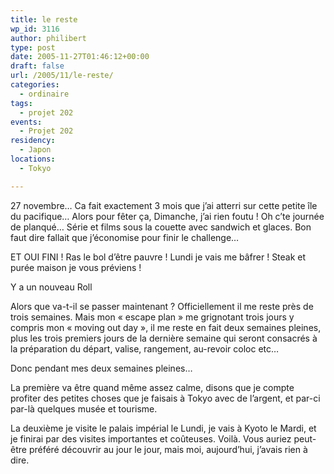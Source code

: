 ```yaml
---
title: le reste
wp_id: 3116
author: philibert
type: post
date: 2005-11-27T01:46:12+00:00
draft: false
url: /2005/11/le-reste/
categories:
  - ordinaire
tags:
  - projet 202
events:
  - Projet 202
residency:
  - Japon
locations:
  - Tokyo

---
```

27 novembre&#8230; Ca fait exactement 3 mois que j&rsquo;ai atterri sur cette petite île du pacifique&#8230; Alors pour fêter ça, Dimanche, j&rsquo;ai rien foutu ! Oh c&rsquo;te journée de planqué&#8230; Série et films sous la couette avec sandwich et glaces. Bon faut dire fallait que j&rsquo;économise pour finir le challenge&#8230;

ET OUI FINI ! Ras le bol d&rsquo;être pauvre ! Lundi je vais me bâfrer ! Steak et purée maison je vous préviens !

Y a un nouveau Roll

Alors que va-t-il se passer maintenant ? Officiellement il me reste près de trois semaines. Mais mon « escape plan » me grignotant trois jours y compris mon « moving out day », il me reste en fait deux semaines pleines, plus les trois premiers jours de la dernière semaine qui seront consacrés à la préparation du départ, valise, rangement, au-revoir coloc etc&#8230;

Donc pendant mes deux semaines pleines&#8230;
  
La première va être quand même assez calme, disons que je compte profiter des petites choses que je faisais à Tokyo avec de l&rsquo;argent, et par-ci par-là quelques musée et tourisme.
  
La deuxième je visite le palais impérial le Lundi, je vais à Kyoto le Mardi, et je finirai par des visites importantes et coûteuses. Voilà. Vous auriez peut-être préféré découvrir au jour le jour, mais moi, aujourd&rsquo;hui, j&rsquo;avais rien à dire.